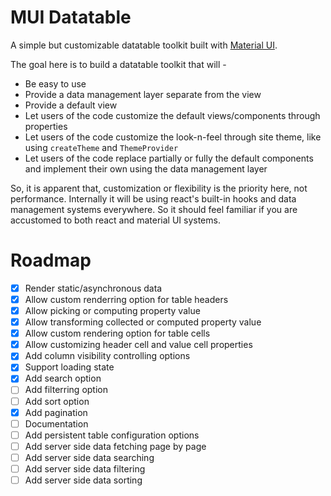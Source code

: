 # MUI Datatable

A simple but customizable datatable toolkit built with
[Material UI](https://mui.com/ "Material UI").

The goal here is to build a datatable toolkit that will -

- Be easy to use
- Provide a data management layer separate from the view
- Provide a default view
- Let users of the code customize the default views/components
  through properties
- Let users of the code customize the look-n-feel through
  site theme, like using `createTheme` and `ThemeProvider`
- Let users of the code replace partially or fully the default
  components and implement their own using the data management layer
  
So, it is apparent that, customization or flexibility is the
priority here, not performance. Internally it will be using
react's built-in hooks and data management systems everywhere.
So it should feel familiar if you are accustomed to both
react and material UI systems.
  

# Roadmap

- [x] Render static/asynchronous data
- [x] Allow custom renderring option for table headers
- [x] Allow picking or computing property value
- [x] Allow transforming collected or computed property value
- [x] Allow custom rendering option for table cells
- [x] Allow customizing header cell and value cell properties
- [x] Add column visibility controlling options
- [x] Support loading state
- [x] Add search option
- [ ] Add filterring option
- [ ] Add sort option
- [x] Add pagination
- [ ] Documentation
- [ ] Add persistent table configuration options
- [ ] Add server side data fetching page by page
- [ ] Add server side data searching
- [ ] Add server side data filtering
- [ ] Add server side data sorting
